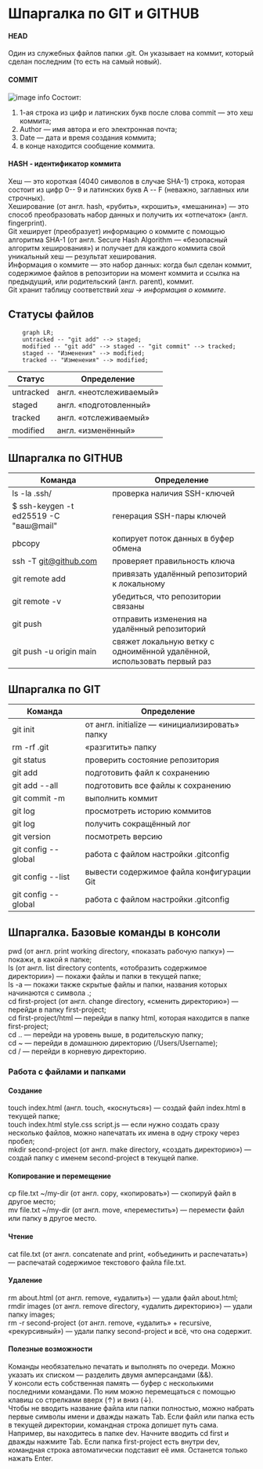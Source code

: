 # Шпаргалка по GIT и GITHUB

#### HEAD
Один из служебных файлов папки .git. Он указывает на коммит, который сделан последним (то есть на самый новый).
#### COMMIT
![image info](https://pictures.s3.yandex.net/resources/M2_T5_02_1685969923.png)
Состоит:
<ol>
	<li>1-ая строка из цифр и латинских букв после слова commit — это хеш коммита;</li>
	<li>Author — имя автора и его электронная почта;</li>
	<li>Date — дата и время создания коммита;</li>
	<li>в конце находится сообщение коммита.</li>
</ol>

#### HASH - идентификатор коммита
Хеш — это короткая (4040 символов в случае SHA-1) строка, которая состоит из цифр 0-- 9 и латинских букв A -- F (неважно, заглавных или строчных).<br>
Хеширование (от англ. hash, «рубить», «крошить», «мешанина») — это способ преобразовать набор данных и получить их «отпечаток» (англ. fingerprint).<br>
Git хеширует (преобразует) информацию о коммите с помощью алгоритма SHA-1 (от англ. Secure Hash Algorithm — «безопасный алгоритм хеширования») и получает для каждого коммита свой уникальный хеш — результат хеширования.<br>
Информация о коммите — это набор данных: когда был сделан коммит, содержимое файлов в репозитории на момент коммита и ссылка на предыдущий, или родительский (англ. parent), коммит.<br>
Git хранит таблицу соответствий *хеш → информация о коммите*.
## Статусы файлов  

```mermaid
	graph LR;
	untracked -- "git add" --> staged;
	modified -- "git add" --> staged -- "git commit" --> tracked;
	staged -- "Изменения" --> modified;
	tracked -- "Изменения" --> modified;	
```

| Статус   | Определение |
| -------- | ------- |
| untracked | англ. «неотслеживаемый» |
| staged | англ. «подготовленный» |
| tracked | англ. «отслеживаемый» |
| modified | англ. «изменённый» |

## Шпаргалка по GITHUB
| Команда   | Определение |
| -------- | ------- |
| ls -la .ssh/ | проверка наличия SSH-ключей |
| $ ssh-keygen -t ed25519 -C "ваш@mail" | генерация SSH-пары ключей |
| pbcopy | копирует поток данных в буфер обмена |
| ssh -T git@github.com | проверяет правильность ключа |
| git remote add | привязать удалённый репозиторий к локальному  |
| git remote -v | убедиться, что репозитории связаны |
| git push | отправить изменения на удалённый репозиторий  |
| git push -u origin main | свяжет локальную ветку с одноимённой удалённой, использовать первый раз  |

## Шпаргалка по GIT
| Команда   | Определение |
| -------- | ------- |
| git init | от англ. initialize — «инициализировать» папку |
| rm -rf .git | «разгитить» папку |
| git status | проверить состояние репозитория |
| git add | подготовить файл к сохранению |
| git add --all | подготовить все файлы к сохранению |
| git commit -m | выполнить коммит |
| git log | просмотреть историю коммитов |
| git log | получить сокращённый лог |
| git version | посмотреть версию |
| git config --global | работа с файлом настройки .gitconfig |
| git config --list  | вывести содержимое файла конфигурации Git |
| git config --global | работа с файлом настройки .gitconfig |


## Шпаргалка. Базовые команды в консоли

pwd (от англ. print working directory, «показать рабочую папку») — покажи, в какой я папке;<br>
ls (от англ. list directory contents, «отобразить содержимое директории») — покажи файлы и папки в текущей папке;<br>
ls -a — покажи также скрытые файлы и папки, названия которых начинаются с символа .;<br>
cd first-project (от англ. change directory, «сменить директорию») — перейди в папку first-project;<br>
cd first-project/html — перейди в папку html, которая находится в папке first-project;<br>
cd .. — перейди на уровень выше, в родительскую папку;<br>
cd ~ — перейди в домашнюю директорию (/Users/Username);<br>
cd / — перейди в корневую директорию.<br>

### Работа с файлами и папками<br>

#### Создание<br>
touch index.html (англ. touch, «коснуться») — создай файл index.html в текущей папке;<br>
touch index.html style.css script.js — если нужно создать сразу несколько файлов, можно напечатать их имена в одну строку через пробел;<br>
mkdir second-project (от англ. make directory, «создать директорию») — создай папку с именем second-project в текущей папке.<br>

#### Копирование и перемещение<br>
cp file.txt ~/my-dir (от англ. copy, «копировать») — скопируй файл в другое место;<br>
mv file.txt ~/my-dir (от англ. move, «переместить») — перемести файл или папку в другое место.<br>

#### Чтение<br>
cat file.txt (от англ. concatenate and print, «объединить и распечатать») — распечатай содержимое текстового файла file.txt.<br>

#### Удаление<br>
rm about.html (от англ. remove, «удалить») — удали файл about.html;<br>
rmdir images (от англ. remove directory, «удалить директорию») — удали папку images;<br>
rm -r second-project (от англ. remove, «удалить» + recursive, «рекурсивный») — удали папку second-project и всё, что она содержит.<br>
#### Полезные возможности<br>
Команды необязательно печатать и выполнять по очереди. Можно указать их списком — разделить двумя амперсандами (&&).<br>
У консоли есть собственная память — буфер с несколькими последними командами. По ним можно перемещаться с помощью клавиш со стрелками вверх (↑) и вниз (↓).<br>
Чтобы не вводить название файла или папки полностью, можно набрать первые символы имени и дважды нажать Tab. Если файл или папка есть в текущей директории, командная строка допишет путь сама.<br>
Например, вы находитесь в папке dev. Начните вводить cd first и дважды нажмите Tab. Если папка first-project есть внутри dev, командная строка автоматически подставит её имя. Останется только нажать Enter.<br>
